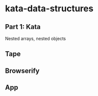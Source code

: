 # kata-data-structures

## Part 1: Kata 

Nested arrays, nested objects


## Tape

## Browserify

## App


